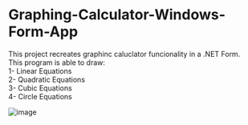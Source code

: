 # Graphing-Calculator-Windows-Form-App
This project recreates graphinc caluclator funcionality in a .NET Form.<br />
This program is able to draw:<br />
1- Linear Equations<br />
2- Quadratic Equations<br />
3- Cubic Equations<br />
4- Circle Equations <br />

![image](https://user-images.githubusercontent.com/75691955/118146533-524abb00-b3d4-11eb-9d0e-28cf6e5a813b.png)


